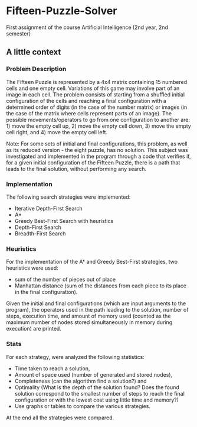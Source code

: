 # Fifteen-Puzzle-Solver
First assignment of the course Artificial Intelligence (2nd year, 2nd semester)

## A little context
### Problem Description
The Fifteen Puzzle is represented by a 4x4 matrix containing 15 numbered cells and one empty cell. Variations of this game may involve part of an image in each cell. The problem consists of starting from a shuffled initial configuration of the cells and reaching a final configuration with a determined order of digits (in the case of the number matrix) or images (in the case of the matrix where cells represent parts of an image). The possible movements/operators to go from one configuration to another are: 1) move the empty cell up, 2) move the empty cell down, 3) move the empty cell right, and 4) move the empty cell left.

Note: For some sets of initial and final configurations, this problem, as well as its reduced version - the eight puzzle, has no solution. This subject was investigated and implemented in the program through a code that verifies if, for a given initial configuration of the Fifteen Puzzle, there is a path that leads to the final solution, without performing any search. 

### Implementation
The following search strategies were implemented:

* Iterative Depth-First Search
* A*
* Greedy Best-First Search with heuristics
* Depth-First Search
* Breadth-First Search

### Heuristics
For the implementation of the A* and Greedy Best-First strategies, two heuristics were used: 
* sum of the number of pieces out of place
*  Manhattan distance (sum of the distances from each piece to its place in the final configuration).

Given the initial and final configurations (which are input arguments to the program), the operators used in the path leading to the solution, number of steps, execution time, and amount of memory used (counted as the maximum number of nodes stored simultaneously in memory during execution) are printed.

### Stats
For each strategy, were analyzed the following statistics:

* Time taken to reach a solution,
* Amount of space used (number of generated and stored nodes),
* Completeness (can the algorithm find a solution?) and
* Optimality (What is the depth of the solution found? Does the found solution correspond to the smallest number of steps to reach the final configuration or with the lowest cost using little time and memory?)
* Use graphs or tables to compare the various strategies.

At the end all the strategies were compared.



